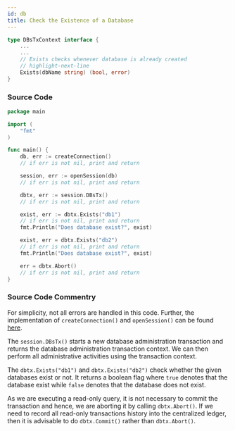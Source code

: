```yaml
---
id: db
title: Check the Existence of a Database
---
```


```go
type DBsTxContext interface {
    ...
    ...
	// Exists checks whenever database is already created
    // highlight-next-line
	Exists(dbName string) (bool, error)
}
```


### Source Code
```go
package main

import (
	"fmt"
)

func main() {
	db, err := createConnection()
    // if err is not nil, print and return

	session, err := openSession(db)
    // if err is not nil, print and return

	dbtx, err := session.DBsTx()
    // if err is not nil, print and return

	exist, err := dbtx.Exists("db1")
    // if err is not nil, print and return
	fmt.Println("Does database exist?", exist)

	exist, err = dbtx.Exists("db2")
    // if err is not nil, print and return
	fmt.Println("Does database exist?", exist)

	err = dbtx.Abort()
    // if err is not nil, print and return
}
```

### Source Code Commentry
For simplicity, not all errors are handled in this code. Further, the implementation of `createConnection()` and `openSession()` can be found [here](../../pre-requisite/gosdk).

The `session.DBsTx()` starts a new database administration transaction and returns the database administration transaction context. We can then perform all
administrative activities using the transaction context.

The `dbtx.Exists("db1")` and `dbtx.Exists("db2")` check whether the given databases exist or not. It returns a boolean flag where `true` denotes that the
database exist while `false` denotes that the database does not exist.

As we are executing a read-only query, it is not necessary to commit the transaction and hence, we are aborting it by calling `dbtx.Abort()`. If we need to record
all read-only transactions history into the centralized ledger, then it is advisable to do `dbtx.Commit()` rather than `dbtx.Abort()`.


